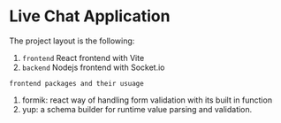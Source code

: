 # Live Chat Application

The project layout is the following:

1. `frontend` React frontend with Vite
2. `backend` Nodejs frontend with Socket.io

`frontend packages and their usuage`

1. formik: react way of handling form validation with its built in function
2. yup: a schema builder for runtime value parsing and validation.

